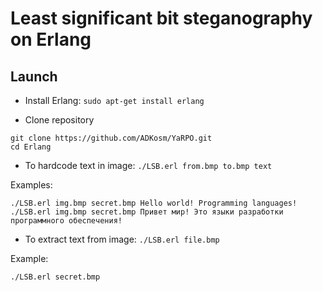 # Least significant bit steganography on Erlang

## Launch

* Install Erlang: `sudo apt-get install erlang`

* Clone repository

```
git clone https://github.com/ADKosm/YaRPO.git
cd Erlang
```

* To hardcode text in image: `./LSB.erl from.bmp to.bmp text`

Examples:
```
./LSB.erl img.bmp secret.bmp Hello world! Programming languages!
./LSB.erl img.bmp secret.bmp Привет мир! Это языки разработки программного обеспечения!
```

* To extract text from image: `./LSB.erl file.bmp`

Example:
```
./LSB.erl secret.bmp
```
